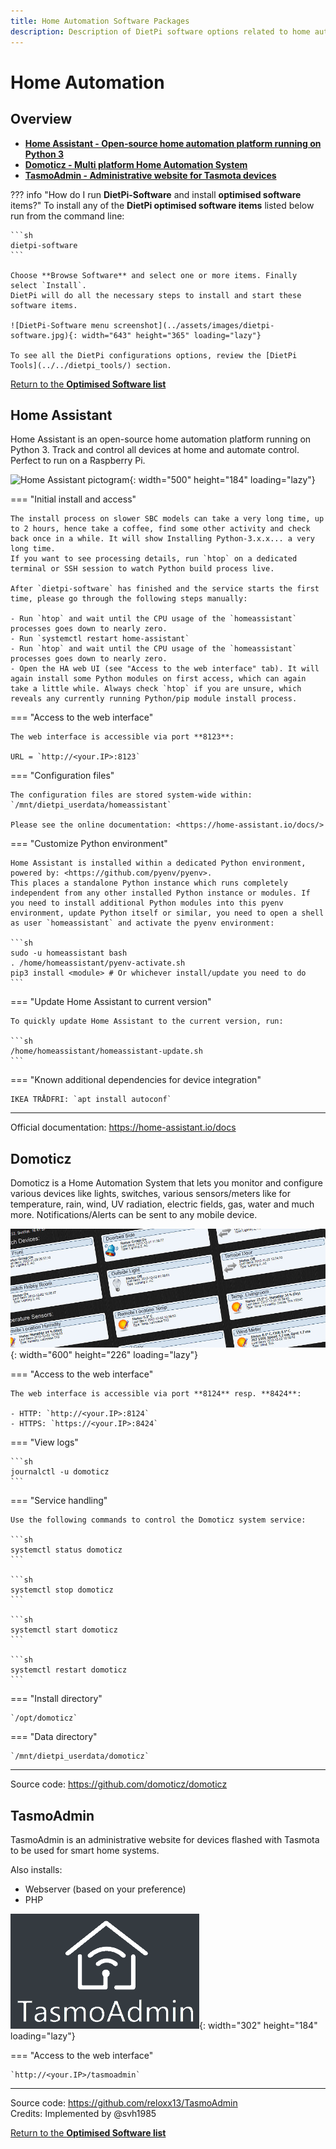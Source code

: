 ```yaml
---
title: Home Automation Software Packages
description: Description of DietPi software options related to home automation
---
```


# Home Automation

## Overview

- [**Home Assistant - Open-source home automation platform running on Python 3**](#home-assistant)
- [**Domoticz - Multi platform Home Automation System**](#domoticz)
- [**TasmoAdmin - Administrative website for Tasmota devices**](#tasmoadmin)

??? info "How do I run **DietPi-Software** and install **optimised software** items?"
    To install any of the **DietPi optimised software items** listed below run from the command line:

    ```sh
    dietpi-software
    ```

    Choose **Browse Software** and select one or more items. Finally select `Install`.  
    DietPi will do all the necessary steps to install and start these software items.

    ![DietPi-Software menu screenshot](../assets/images/dietpi-software.jpg){: width="643" height="365" loading="lazy"}

    To see all the DietPi configurations options, review the [DietPi Tools](../../dietpi_tools/) section.

[Return to the **Optimised Software list**](../../software/)

## Home Assistant

Home Assistant is an open-source home automation platform running on Python 3. Track and control all devices at home and automate control. Perfect to run on a Raspberry Pi.

![Home Assistant pictogram](../assets/images/dietpi-software-homeautomation-homeassistant.png){: width="500" height="184" loading="lazy"}

=== "Initial install and access"

    The install process on slower SBC models can take a very long time, up to 2 hours, hence take a coffee, find some other activity and check back once in a while. It will show Installing Python-3.x.x... a very long time.  
    If you want to see processing details, run `htop` on a dedicated terminal or SSH session to watch Python build process live.

    After `dietpi-software` has finished and the service starts the first time, please go through the following steps manually:

    - Run `htop` and wait until the CPU usage of the `homeassistant` processes goes down to nearly zero.
    - Run `systemctl restart home-assistant`
    - Run `htop` and wait until the CPU usage of the `homeassistant` processes goes down to nearly zero.
    - Open the HA web UI (see "Access to the web interface" tab). It will again install some Python modules on first access, which can again take a little while. Always check `htop` if you are unsure, which reveals any currently running Python/pip module install process.

=== "Access to the web interface"

    The web interface is accessible via port **8123**:

    URL = `http://<your.IP>:8123`

=== "Configuration files"

    The configuration files are stored system-wide within:  
    `/mnt/dietpi_userdata/homeassistant`

    Please see the online documentation: <https://home-assistant.io/docs/>

=== "Customize Python environment"

    Home Assistant is installed within a dedicated Python environment, powered by: <https://github.com/pyenv/pyenv>.  
    This places a standalone Python instance which runs completely independent from any other installed Python instance or modules. If you need to install additional Python modules into this pyenv environment, update Python itself or similar, you need to open a shell as user `homeassistant` and activate the pyenv environment:

    ```sh
    sudo -u homeassistant bash
    . /home/homeassistant/pyenv-activate.sh
    pip3 install <module> # Or whichever install/update you need to do
    ```

=== "Update Home Assistant to current version"

    To quickly update Home Assistant to the current version, run:

    ```sh
    /home/homeassistant/homeassistant-update.sh
    ```

=== "Known additional dependencies for device integration"

    IKEA TRÅDFRI: `apt install autoconf`

***

Official documentation: <https://home-assistant.io/docs>

## Domoticz

Domoticz is a Home Automation System that lets you monitor and configure various devices like lights, switches, various sensors/meters like for temperature, rain, wind, UV radiation, electric fields, gas, water and much more. Notifications/Alerts can be sent to any mobile device.

![Domoticz web interface screenshot](../assets/images/dietpi-software-homeautomation-domoticz.jpg){: width="600" height="226" loading="lazy"}

=== "Access to the web interface"

    The web interface is accessible via port **8124** resp. **8424**:

    - HTTP: `http://<your.IP>:8124`
    - HTTPS: `https://<your.IP>:8424`

=== "View logs"

    ```sh
    journalctl -u domoticz
    ```

=== "Service handling"

    Use the following commands to control the Domoticz system service:

    ```sh
    systemctl status domoticz
    ```

    ```sh
    systemctl stop domoticz
    ```

    ```sh
    systemctl start domoticz
    ```

    ```sh
    systemctl restart domoticz
    ```

=== "Install directory"

    `/opt/domoticz`

=== "Data directory"

    `/mnt/dietpi_userdata/domoticz`

***

Source code: <https://github.com/domoticz/domoticz>

## TasmoAdmin

TasmoAdmin is an administrative website for devices flashed with Tasmota to be used for smart home systems.

Also installs:

- Webserver (based on your preference)
- PHP

![TasmoAdmin logo](../assets/images/dietpi-software-homeautomation-tasmoadmin.png){: width="302" height="184" loading="lazy"}

=== "Access to the web interface"

    `http://<your.IP>/tasmoadmin`

***

Source code: <https://github.com/reloxx13/TasmoAdmin>  
Credits: Implemented by @svh1985

[Return to the **Optimised Software list**](../../software/)
